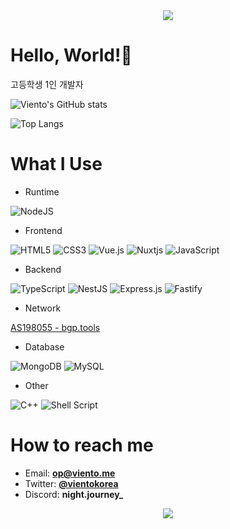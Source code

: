 <center><img src="https://capsule-render.vercel.app/api?type=waving&color=gradient&height=200&section=header" /></center>

# Hello, World!👋

고등학생 1인 개발자

![Viento's GitHub stats](https://github-readme-stats.vercel.app/api?username=vientorepublic&show_icons=true&theme=cobalt)

![Top Langs](https://github-readme-stats.vercel.app/api/top-langs/?username=vientorepublic&layout=compact&theme=cobalt)

# What I Use

 - Runtime

 ![NodeJS](https://img.shields.io/badge/node.js-6DA55F?style=for-the-badge&logo=node.js&logoColor=white)
 
 - Frontend

 ![HTML5](https://img.shields.io/badge/html5-%23E34F26.svg?style=for-the-badge&logo=html5&logoColor=white)
 ![CSS3](https://img.shields.io/badge/css3-%231572B6.svg?style=for-the-badge&logo=css3&logoColor=white)
 ![Vue.js](https://img.shields.io/badge/vuejs-%2335495e.svg?style=for-the-badge&logo=vuedotjs&logoColor=%234FC08D)
 ![Nuxtjs](https://img.shields.io/badge/Nuxt-002E3B?style=for-the-badge&logo=nuxtdotjs&logoColor=#00DC82)
 ![JavaScript](https://img.shields.io/badge/javascript-%23323330.svg?style=for-the-badge&logo=javascript&logoColor=%23F7DF1E)
 - Backend

 ![TypeScript](https://img.shields.io/badge/typescript-%23007ACC.svg?style=for-the-badge&logo=typescript&logoColor=white)
 ![NestJS](https://img.shields.io/badge/nestjs-%23E0234E.svg?style=for-the-badge&logo=nestjs&logoColor=white)
 ![Express.js](https://img.shields.io/badge/express.js-%23404d59.svg?style=for-the-badge&logo=express&logoColor=%2361DAFB)
 ![Fastify](https://img.shields.io/badge/fastify-%23000000.svg?style=for-the-badge&logo=fastify&logoColor=white)
 
 - Network

 [AS198055 - bgp.tools](https://bgp.tools/as/198055)

 - Database

 ![MongoDB](https://img.shields.io/badge/MongoDB-%234ea94b.svg?style=for-the-badge&logo=mongodb&logoColor=white)
 ![MySQL](https://img.shields.io/badge/mysql-%2300f.svg?style=for-the-badge&logo=mysql&logoColor=white)

 - Other

 ![C++](https://img.shields.io/badge/c++-%2300599C.svg?style=for-the-badge&logo=c%2B%2B&logoColor=white)
 ![Shell Script](https://img.shields.io/badge/shell_script-%23121011.svg?style=for-the-badge&logo=gnu-bash&logoColor=white)


# How to reach me

 - Email: <strong><a href="mailto:op@viento.me">op@viento.me</a></strong>
 - Twitter: <strong><a href="https://twitter.com/vientokorea">@vientokorea</a></strong>
 - Discord: <strong>night.journey_</strong>

<center><img src="https://capsule-render.vercel.app/api?type=waving&color=gradient&height=200&section=footer" /></center>
